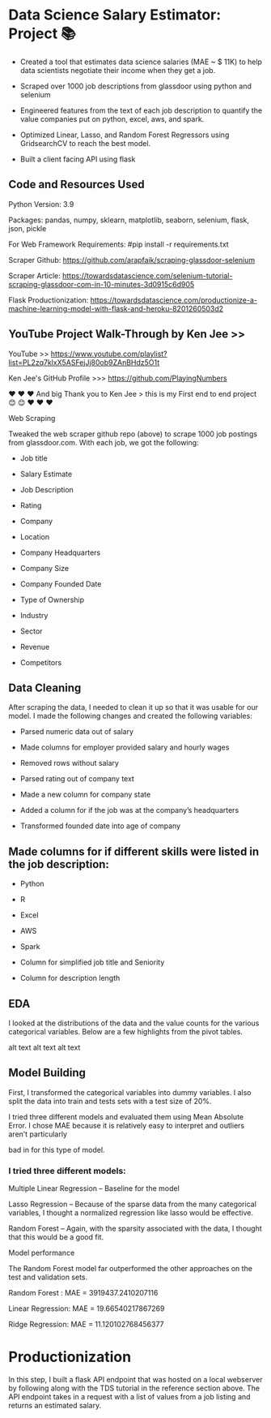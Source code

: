 # Data Science Salary Estimator: Project :books:

* Created a tool that estimates data science salaries (MAE ~ $ 11K) to help data scientists negotiate their income when they get a job.

* Scraped over 1000 job descriptions from glassdoor using python and selenium

* Engineered features from the text of each job description to quantify the value companies put on python, excel, aws, and spark.

* Optimized Linear, Lasso, and Random Forest Regressors using GridsearchCV to reach the best model.

* Built a client facing API using flask

## Code and Resources Used

Python Version: 3.9

Packages: pandas, numpy, sklearn, matplotlib, seaborn, selenium, flask, json, pickle

For Web Framework Requirements: #pip install -r requirements.txt

Scraper Github: https://github.com/arapfaik/scraping-glassdoor-selenium

Scraper Article: https://towardsdatascience.com/selenium-tutorial-scraping-glassdoor-com-in-10-minutes-3d0915c6d905

Flask Productionization: https://towardsdatascience.com/productionize-a-machine-learning-model-with-flask-and-heroku-8201260503d2

## YouTube Project Walk-Through by Ken Jee >> 

 YouTube >> https://www.youtube.com/playlist?list=PL2zq7klxX5ASFejJj80ob9ZAnBHdz5O1t

Ken Jee's GitHub Profile >>> https://github.com/PlayingNumbers

:heart: :heart: :heart: And big Thank you to Ken Jee  > this is my First end to end project 😊 :blush: :heart: :heart: :heart:


Web Scraping

Tweaked the web scraper github repo (above) to scrape 1000 job postings from glassdoor.com. With each job, we got the following:

* Job title

* Salary Estimate

* Job Description

* Rating

* Company

* Location

* Company Headquarters

* Company Size

* Company Founded Date

* Type of Ownership

* Industry

* Sector

* Revenue

* Competitors

## Data Cleaning

After scraping the data, I needed to clean it up so that it was usable for our model. I made the following changes and created the following variables:

* Parsed numeric data out of salary

* Made columns for employer provided salary and hourly wages

* Removed rows without salary

* Parsed rating out of company text

* Made a new column for company state

* Added a column for if the job was at the company’s headquarters

* Transformed founded date into age of company

## Made columns for if different skills were listed in the job description:

* Python

* R

* Excel

* AWS

* Spark

* Column for simplified job title and Seniority

* Column for description length

## EDA

I looked at the distributions of the data and the value counts for the various categorical variables. Below are a few highlights from the pivot tables.

alt text alt text alt text

## Model Building
First, I transformed the categorical variables into dummy variables. I also split the data into train and tests sets with a test size of 20%.

I tried three different models and evaluated them using Mean Absolute Error. I chose MAE because it is relatively easy to interpret and outliers aren’t particularly

bad in for this type of model.

### I tried three different models:

Multiple Linear Regression – Baseline for the model 

Lasso Regression – Because of the sparse data from the many categorical variables, I thought a normalized regression like lasso would be effective.

Random Forest – Again, with the sparsity associated with the data, I thought that this would be a good fit.

Model performance

The Random Forest model far outperformed the other approaches on the test and validation sets.

Random Forest : MAE = 3919437.2410207116

Linear Regression: MAE = 19.66540217867269

Ridge Regression: MAE = 11.120102768456377

# Productionization
In this step, I built a flask API endpoint that was hosted on a local webserver by following along with the TDS tutorial in the reference section above. The API endpoint takes in a request with a list of values from a job listing and returns an estimated salary.

